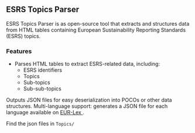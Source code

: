 ## ESRS Topics Parser

ESRS Topics Parser is as open-source tool that extracts and structures data from HTML tables containing European Sustainability Reporting Standards (ESRS) topics.

### Features
- Parses HTML tables to extract ESRS-related data, including:
    - ESRS identifiers
    - Topics 
    - Sub-topics 
    - Sub-sub-topics

Outputs JSON files for easy deserialization into POCOs or other data structures.
Multi-language support: generates a JSON file for each language available on <a href="https://eur-lex.europa.eu/legal-content/EN/TXT/?uri=CELEX%3A02023R2772-20231222" target="_blank" rel="noopener noreferrer">
EUR-Lex
</a>.

Find the json files in `Topics/`


